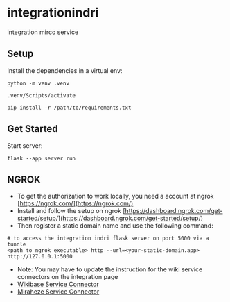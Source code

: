 # integrationindri
 integration mirco service

## Setup

Install the dependencies in a virtual env:

```
python -m venv .venv

.venv/Scripts/activate

pip install -r /path/to/requirements.txt

```

## Get Started

Start server:
```
flask --app server run
```


## NGROK

 - To get the authorization to work locally, you need a account at ngrok [https://ngrok.com/](https://ngrok.com/)
 - Install and follow the setup on ngrok [https://dashboard.ngrok.com/get-started/setup/](https://dashboard.ngrok.com/get-started/setup/)
 - Then register a static domain name and use the following command:
```
# to access the integration indri flask server on port 5000 via a tunnle
<path to ngrok executable> http --url=<your-static-domain.app> http://127.0.0.1:5000
```
 - Note: You may have to update the instruction for the wiki service connectors on the integration page
 - [Wikibase Service Connector](https://github.com/xEatos/dashboardduck/blob/main/src/pages/integrationpage/integrationContent/WikibaseCard.tsx)
 - [Miraheze Service Connector](https://github.com/xEatos/dashboardduck/blob/main/src/pages/integrationpage/integrationContent/MirahezeCard.tsx)
